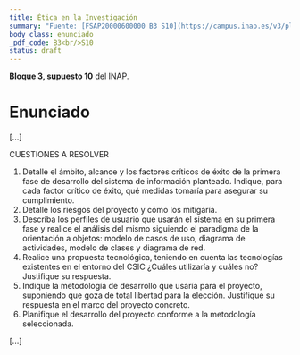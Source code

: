 ```yaml
---
title: Ética en la Investigación
summary: "Fuente: [FSAP20000600000 B3 S10](https://campus.inap.es/v3/pluginfile.php/1664912/mod_folder/content/0/B3%20C4%20MARIAM%20DOBON.pdf) ([Solución](https://campus.inap.es/v3/pluginfile.php/1664912/mod_folder/content/0/B3%20C4%20MARIAM%20DOBON%20SOLUCION.pdf))"
body_class: enunciado
_pdf_code: B3<br/>S10
status: draft
---
```


**Bloque 3, supuesto 10** del INAP.

# Enunciado

[...]

CUESTIONES A RESOLVER

1. Detalle el ámbito, alcance y los factores críticos de éxito de la primera fase de desarrollo del sistema de información planteado. Indique, para cada factor crítico de éxito, qué medidas tomaría para asegurar su cumplimiento.
2. Detalle los riesgos del proyecto y cómo los mitigaría.
3. Describa los perfiles de usuario que usarán el sistema en su primera fase y realice el análisis del mismo siguiendo el paradigma de la orientación a objetos: modelo de casos de uso, diagrama de actividades, modelo de clases y diagrama de red.
4. Realice una propuesta tecnológica, teniendo en cuenta las tecnologías existentes en el entorno del CSIC ¿Cuáles utilizaría y cuáles no? Justifique su respuesta.
5. Indique la metodología de desarrollo que usaría para el proyecto, suponiendo que goza de total libertad para la elección. Justifique su respuesta en el marco del proyecto concreto.
6. Planifique el desarrollo del proyecto conforme a la metodología seleccionada.

[...]
